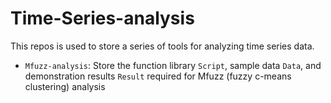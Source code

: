 # Time-Series-analysis
This repos is used to store a series of tools for analyzing time series data.
- `Mfuzz-analysis`: Store the function library `Script`, sample data `Data`, and demonstration results `Result` required for Mfuzz (fuzzy c-means clustering) analysis 